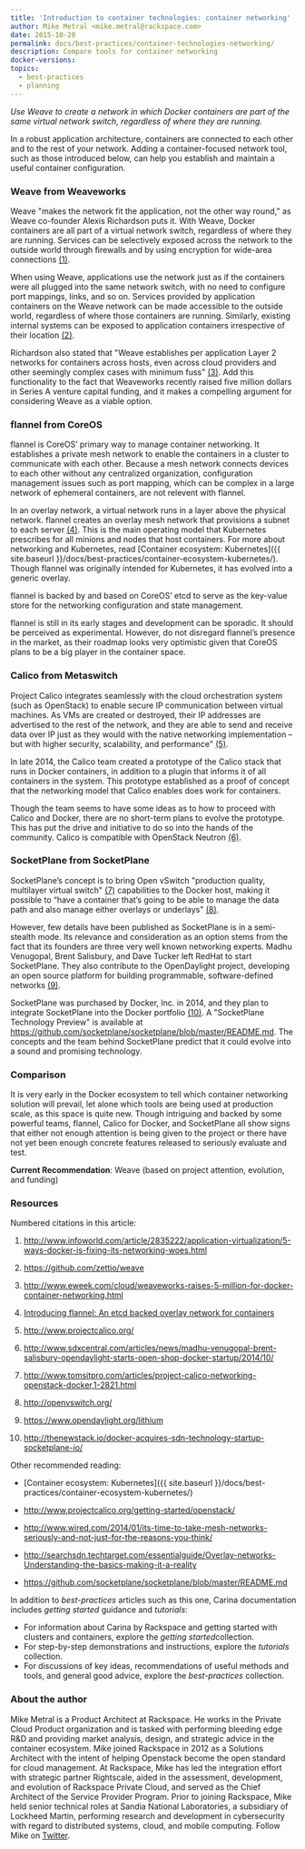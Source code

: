 ```yaml
---
title: 'Introduction to container technologies: container networking'
author: Mike Metral <mike.metral@rackspace.com>
date: 2015-10-20
permalink: docs/best-practices/container-technologies-networking/
description: Compare tools for container networking
docker-versions:
topics:
  - best-practices
  - planning
---
```


*Use Weave to create a network in which Docker containers are part of the same virtual network switch, regardless of where they are running.*

In a robust application architecture, containers are connected to each other and to the rest
of your network. Adding a container-focused network tool, such as those introduced below, can help you establish and maintain a useful container configuration.

### Weave from Weaveworks

Weave "makes the network fit the application, not the other way round,"
as Weave co-founder Alexis Richardson puts it.
With Weave, Docker containers are all part
of a virtual network switch, regardless of where they are running. Services can
be selectively exposed across the network to the outside world through
firewalls and by using encryption for wide-area connections [(1)](#resources).

When using Weave, applications use the network just as if the containers
were all plugged into the same network switch, with no need to configure
port mappings, links, and so on. Services provided by application containers
on the Weave network can be made accessible to the outside world,
regardless of where those containers are running. Similarly, existing
internal systems can be exposed to application containers irrespective of
their location [(2)](#resources).

Richardson also stated that "Weave establishes per application
Layer 2 networks for containers across hosts, even across cloud providers
and other seemingly complex cases with minimum fuss" [(3)](#resources). Add this
functionality to the fact
that Weaveworks recently raised five million dollars in
Series A venture capital funding, and it makes a compelling argument for considering
Weave as a viable option.

### flannel from CoreOS

flannel is CoreOS’ primary way to manage container
networking. It establishes a private mesh network to enable the containers in a cluster to communicate with each other.
Because a mesh network connects devices to each other without any centralized organization,
configuration management issues such as port mapping, which can be complex in a large network of ephemeral containers, are not relevent with flannel.

In an overlay network, a virtual network runs in a layer above the physical network.
flannel creates an overlay mesh network that provisions a subnet to each server [(4)](#resources).
This is the main operating model that Kubernetes prescribes for all
minions and nodes that host containers. For more about networking and Kubernetes, read [Container ecosystem: Kubernetes]({{ site.baseurl }}/docs/best-practices/container-ecosystem-kubernetes/). Though flannel was originally intended for Kubernetes, it has
evolved into a generic overlay.

flannel is backed by and based on CoreOS’
etcd to serve as the key-value store for the networking configuration and
state management.

flannel is still in its early stages and development can be sporadic. It should be perceived as
experimental. However, do not disregard flannel’s presence in the market, as
their roadmap looks very optimistic given that CoreOS plans to be a big player in
the container space.

### Calico from Metaswitch

Project Calico integrates seamlessly with the cloud orchestration
system (such as OpenStack) to enable secure IP communication between
virtual machines. As VMs are created or destroyed, their IP addresses are
advertised to the rest of the network, and they are able to send and receive data
over IP just as they would with the native networking implementation – but with
higher security, scalability, and performance" [(5)](#resources).

In late 2014, the Calico team created a prototype of the Calico stack
that runs in Docker containers, in addition to a plugin that informs it
of all containers in the system. This prototype established as a proof
of concept that the networking model that Calico enables does work for containers.

Though the team seems to have some ideas as to how to proceed with
Calico and Docker, there are no short-term plans to evolve the prototype.
This has put the drive and initiative to do so into the hands of the
community. Calico is compatible with OpenStack Neutron [(6)](#resources).

### SocketPlane from SocketPlane

SocketPlane’s concept is to bring Open vSwitch
"production quality, multilayer virtual switch" [(7)](#resources) capabilities to the Docker host,
making it possible to
“have a container that’s going to be able to manage the data path and
also manage either overlays or underlays" [(8)](#resources).

However, few details have been published as SocketPlane is
in a semi-stealth mode. Its relevance and consideration as an option stems from the fact that its founders
are three very well known networking experts.
Madhu Venugopal, Brent Salisbury, and Dave Tucker left RedHat to start SocketPlane.
They also contribute to the OpenDaylight project,
developing an open source platform for building programmable, software-defined networks [(9)](#resources).

SocketPlane was purchased by Docker, Inc. in 2014, and they plan to
integrate SocketPlane into the Docker portfolio [(10)](#resources).
A "SocketPlane Technology Preview" is available at <https://github.com/socketplane/socketplane/blob/master/README.md>.
The concepts and the team behind SocketPlane predict that it could evolve
into a sound and promising technology.

### Comparison

It is very early in the Docker ecosystem to tell which
container networking solution will prevail, let alone which tools are
being used at production scale, as this space is quite new. Though
intriguing and backed by some powerful teams, flannel, Calico for
Docker, and SocketPlane all show signs that either not enough attention is
being given to the project or there have not yet been enough concrete features released to
seriously evaluate and test.

**Current Recommendation**: Weave (based on project attention, evolution,
and funding)

### Resources

Numbered citations in this article:

1. <http://www.infoworld.com/article/2835222/application-virtualization/5-ways-docker-is-fixing-its-networking-woes.html>

2. <https://github.com/zettio/weave>

3. <http://www.eweek.com/cloud/weaveworks-raises-5-million-for-docker-container-networking.html>

4. [Introducing flannel: An etcd backed overlay network for containers](https://coreos.com/blog/introducing-rudder/)

5. <http://www.projectcalico.org/>

6. <http://www.sdxcentral.com/articles/news/madhu-venugopal-brent-salisbury-opendaylight-starts-open-shop-docker-startup/2014/10/>

7. <http://www.tomsitpro.com/articles/project-calico-networking-openstack-docker,1-2821.html>

8. <http://openvswitch.org/>

9. <https://www.opendaylight.org/lithium>

10. <http://thenewstack.io/docker-acquires-sdn-technology-startup-socketplane-io/>

Other recommended reading:

- [Container ecosystem: Kubernetes]({{ site.baseurl }}/docs/best-practices/container-ecosystem-kubernetes/)

- <http://www.projectcalico.org/getting-started/openstack/>

- <http://www.wired.com/2014/01/its-time-to-take-mesh-networks-seriously-and-not-just-for-the-reasons-you-think/>

- <http://searchsdn.techtarget.com/essentialguide/Overlay-networks-Understanding-the-basics-making-it-a-reality>

- <https://github.com/socketplane/socketplane/blob/master/README.md>

In addition to *best-practices* articles such as this one,
Carina documentation includes *getting started* guidance and *tutorials*:

* For information about Carina by Rackspace and getting started
  with clusters and containers, explore the *​getting started​* collection.
* For step-by-step demonstrations and instructions, explore the *tutorials* collection.
* For discussions of key ideas, recommendations of useful methods and tools, and
  general good advice, explore the *best-practices* collection.

### About the author

Mike Metral is a Product Architect at Rackspace. He works in the Private Cloud Product organization and is tasked with performing bleeding edge R&D and providing market analysis, design, and strategic advice in the container ecosystem. Mike joined Rackspace in 2012 as a Solutions Architect with the intent of helping Openstack become the open standard for cloud management. At Rackspace, Mike has led the integration effort with strategic partner Rightscale, aided in the assessment, development, and evolution of Rackspace Private Cloud, and served as the Chief Architect of the Service Provider Program. Prior to joining Rackspace, Mike held senior technical roles at Sandia National Laboratories, a subsidiary of Lockheed Martin, performing research and development in cybersecurity with regard to distributed systems, cloud, and mobile computing. Follow Mike on [Twitter](https://twitter.com/mikemetral).
